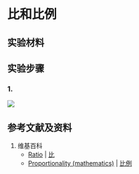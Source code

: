# 比和比例

## 实验材料

## 实验步骤

### 1. 

![](/images/数系/可比数和不可比数/比和比例/比和比例/1a1.jpg)

## 参考文献及资料

1. 维基百科
	- [Ratio](https://en.wikipedia.org/wiki/Ratio) | [比](https://zh.wikipedia.org/wiki/比) 
	- [Proportionality (mathematics)](https://en.wikipedia.org/wiki/Proportionality_(mathematics)) | [比例](https://zh.wikipedia.org/wiki/比例) 
